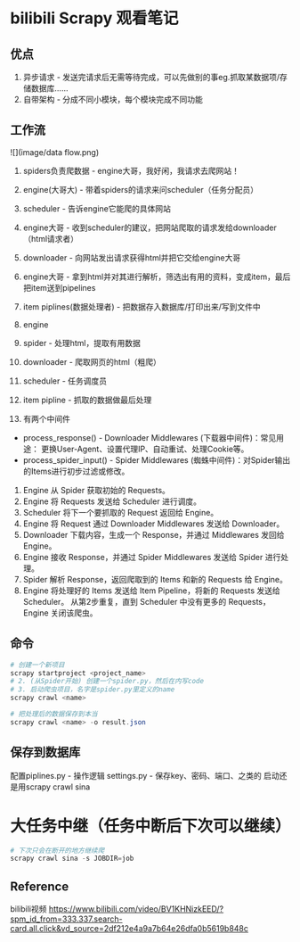 # bilibili Scrapy 观看笔记
## 优点
1. 异步请求 - 发送完请求后无需等待完成，可以先做别的事eg.抓取某数据项/存储数据库......
2. 自带架构 - 分成不同小模块，每个模块完成不同功能
## 工作流
![](image/data flow.png)
1. spiders负责爬数据 - engine大哥，我好闲，我请求去爬网站！
2. engine(大哥大) - 带着spiders的请求来问scheduler（任务分配员）
3. scheduler - 告诉engine它能爬的具体网站
4. engine大哥 - 收到scheduler的建议，把网站爬取的请求发给downloader（html请求者）
5. downloader - 向网站发出请求获得html并把它交给engine大哥
6. engine大哥 - 拿到html并对其进行解析，筛选出有用的资料，变成item，最后把item送到pipelines
7. item piplines(数据处理者) - 把数据存入数据库/打印出来/写到文件中

1. engine
2. spider - 处理html，提取有用数据
3. downloader - 爬取网页的html（粗爬）
4. scheduler - 任务调度员
5. item pipline - 抓取的数据做最后处理

6. 有两个中间件
- process_response() - Downloader Middlewares (下载器中间件)：常见用途： 更换User-Agent、设置代理IP、自动重试、处理Cookie等。
- process_spider_input() - Spider Middlewares (蜘蛛中间件)：对Spider输出的Items进行初步过滤或修改。
1. Engine 从 Spider 获取初始的 Requests。 
2. Engine 将 Requests 发送给 Scheduler 进行调度。 
3. Scheduler 将下一个要抓取的 Request 返回给 Engine。 
4. Engine 将 Request 通过 Downloader Middlewares 发送给 Downloader。 
5. Downloader 下载内容，生成一个 Response，并通过 Middlewares 发回给 Engine。 
6. Engine 接收 Response，并通过 Spider Middlewares 发送给 Spider 进行处理。 
7. Spider 解析 Response，返回爬取到的 Items 和新的 Requests 给 Engine。 
8. Engine 将处理好的 Items 发送给 Item Pipeline，将新的 Requests 发送给 Scheduler。
从第2步重复，直到 Scheduler 中没有更多的 Requests，Engine 关闭该爬虫。
## 命令
```powershell
# 创建一个新项目
scrapy startproject <project_name>
# 2. (从Spider开始) 创建一个spider.py，然后在内写code
# 3. 启动爬虫项目，名字是spider.py里定义的name
scrapy crawl <name>

# 把处理后的数据保存到本当
scrapy crawl <name> -o result.json
```
## 保存到数据库
配置piplines.py - 操作逻辑
settings.py - 保存key、密码、端口、之类的
启动还是用scrapy crawl sina

# 大任务中继（任务中断后下次可以继续）
```powershell
# 下次只会在断开的地方继续爬
scrapy crawl sina -s JOBDIR=job
```

## Reference
bilibili视频
https://www.bilibili.com/video/BV1KHNizkEED/?spm_id_from=333.337.search-card.all.click&vd_source=2df212e4a9a7b64e26dfa0b5619b848c